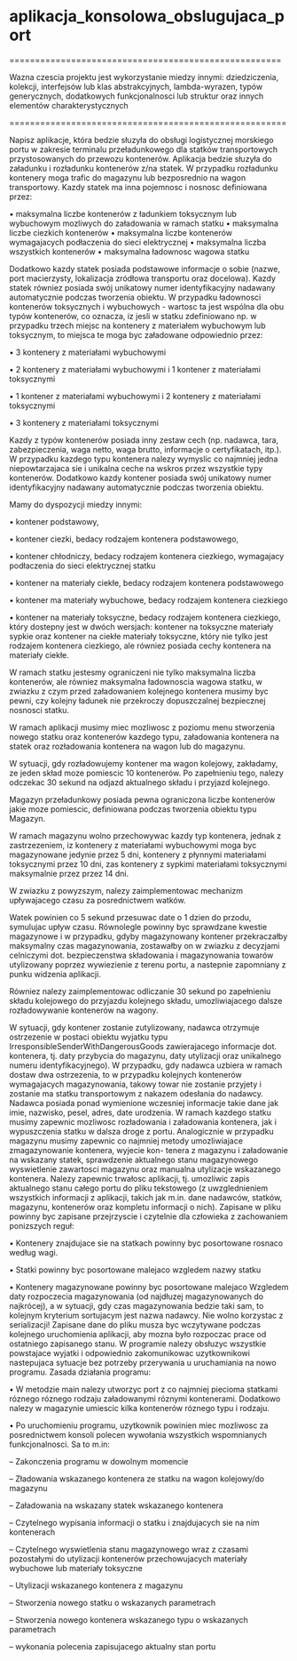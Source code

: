 # aplikacja_konsolowa_obslugujaca_port

=====================================================

Wazna czescia projektu jest wykorzystanie miedzy innymi: dziedziczenia, kolekcji, interfejsów lub klas abstrakcyjnych, lambda-wyrazen, typów generycznych, dodatkowych funkcjonalnosci lub struktur oraz innych elementów charakterystycznych

======================================================

Napisz aplikacje, która bedzie słuzyła do obsługi logistycznej morskiego portu w zakresie
terminalu przeładunkowego dla statków transportowych przystosowanych do przewozu kontenerów.
Aplikacja bedzie słuzyła do załadunku i rozładunku kontenerów z/na statek. W przypadku
rozładunku kontenery moga trafic do magazynu lub bezposrednio na wagon transportowy.
Kazdy statek ma inna pojemnosc i nosnosc definiowana przez:

• maksymalna liczbe kontenerów z ładunkiem toksycznym lub wybuchowym mozliwych do
załadowania w ramach statku
• maksymalna liczbe ciezkich kontenerów
• maksymalna liczbe kontenerów wymagajacych podłaczenia do sieci elektrycznej
• maksymalna liczba wszystkich kontenerów
• maksymalna ładownosc wagowa statku

Dodatkowo kazdy statek posiada podstawowe informacje o sobie (nazwe, port macierzysty,
lokalizacja zródłowa transportu oraz docelowa). Kazdy statek równiez posiada swój unikatowy
numer identyfikacyjny nadawany automatycznie podczas tworzenia obiektu.
W przypadku ładownosci kontenerów toksycznych i wybuchowych - wartosc ta jest wspólna
dla obu typów kontenerów, co oznacza, iz jesli w statku zdefiniowano np. w przypadku trzech
miejsc na kontenery z materiałem wybuchowym lub toksycznym, to miejsca te moga byc załadowane
odpowiednio przez:

• 3 kontenery z materiałami wybuchowymi

• 2 kontenery z materiałami wybuchowymi i 1 kontener z materiałami toksycznymi

• 1 kontener z materiałami wybuchowymi i 2 kontenery z materiałami toksycznymi

• 3 kontenery z materiałami toksycznymi

Kazdy z typów kontenerów posiada inny zestaw cech (np. nadawca, tara, zabezpieczenia,
waga netto, waga brutto, informacje o certyfikatach, itp.). W przypadku kazdego typu kontenera
nalezy wymyslic co najmniej jedna niepowtarzajaca sie i unikalna ceche na wskros przez
wszystkie typy kontenerów. Dodatkowo kazdy kontener posiada swój unikatowy numer identyfikacyjny
nadawany automatycznie podczas tworzenia obiektu.

Mamy do dyspozycji miedzy innymi:

• kontener podstawowy,

• kontener ciezki, bedacy rodzajem kontenera podstawowego,

• kontener chłodniczy, bedacy rodzajem kontenera ciezkiego, wymagajacy podłaczenia do
sieci elektrycznej statku

• kontener na materiały ciekłe, bedacy rodzajem kontenera podstawowego

• kontener ma materiały wybuchowe, bedacy rodzajem kontenera ciezkiego

• kontener na materiały toksyczne, bedacy rodzajem kontenera ciezkiego, który dostepny
jest w dwóch wersjach: kontener na toksyczne materiały sypkie oraz kontener na ciekłe
materiały toksyczne, który nie tylko jest rodzajem kontenera ciezkiego, ale równiez posiada
cechy kontenera na materiały ciekłe.

W ramach statku jestesmy ograniczeni nie tylko maksymalna liczba kontenerów, ale równiez
maksymalna ładownoscia wagowa statku, w zwiazku z czym przed załadowaniem kolejnego
kontenera musimy byc pewni, czy kolejny ładunek nie przekroczy dopuszczalnej bezpiecznej nosnosci
statku.

W ramach aplikacji musimy miec mozliwosc z poziomu menu stworzenia nowego statku oraz
kontenerów kazdego typu, załadowania kontenera na statek oraz rozładowania kontenera na
wagon lub do magazynu.

W sytuacji, gdy rozładowujemy kontener ma wagon kolejowy, zakładamy, ze jeden skład moze
pomiescic 10 kontenerów. Po zapełnieniu tego, nalezy odczekac 30 sekund na odjazd aktualnego
składu i przyjazd kolejnego.

Magazyn przeładunkowy posiada pewna ograniczona liczbe kontenerów jakie moze pomiescic,
definiowana podczas tworzenia obiektu typu Magazyn.

W ramach magazynu wolno przechowywac
kazdy typ kontenera, jednak z zastrzezeniem, iz kontenery z materiałami wybuchowymi
moga byc magazynowane jedynie przez 5 dni, kontenery z płynnymi materiałami toksycznymi
przez 10 dni, zas kontenery z sypkimi materiałami toksycznymi maksymalnie przez przez 14 dni.

W zwiazku z powyzszym, nalezy zaimplementowac mechanizm upływajacego czasu za posrednictwem
watków.

Watek powinien co 5 sekund przesuwac date o 1 dzien do przodu, symulujac
upływ czasu. Równolegle powinny byc sprawdzane kwestie magazynowe i w przypadku,
gdyby magazynowany kontener przekraczałby maksymalny czas magazynowania, zostawałby on
w zwiazku z decyzjami celniczymi dot. bezpieczenstwa składowania i magazynowania towarów
utylizowany poprzez wywiezienie z terenu portu, a nastepnie zapomniany z punku widzenia aplikacji.

Równiez nalezy zaimplementowac odliczanie 30 sekund po zapełnieniu składu kolejowego
do przyjazdu kolejnego składu, umozliwiajacego dalsze rozładowywanie kontenerów na wagony.

W sytuacji, gdy kontener zostanie zutylizowany, nadawca otrzymuje ostrzezenie w postaci
obiektu wyjatku typu IrresponsibleSenderWithDangerousGoods zawierajacego informacje
dot. kontenera, tj. daty przybycia do magazynu, daty utylizacji oraz unikalnego numeru
identyfikacyjnego).
W przypadku, gdy nadawca uzbiera w ramach dostaw dwa ostrzezenia, to
w przypadku kolejnych kontenerów wymagajacych magazynowania, takowy towar nie zostanie
przyjety i zostanie ma statku transportowym z nakazem odesłania do nadawcy.
Nadawca posiada ponad wymienione wczesniej informacje takie dane jak imie, nazwisko, pesel,
adres, date urodzenia.
W ramach kazdego statku musimy zapewnic mozliwosc rozładowania i załadowania kontenera,
jak i wypuszczenia statku w dalsza droge z portu. Analogicznie w przypadku magazynu
musimy zapewnic co najmniej metody umozliwiajace zmagazynowanie kontenera, wyjecie kon-
tenera z magazynu i załadowanie na wskazany statek, sprawdzenie aktualnego stanu magazynowego
wyswietlenie zawartosci magazynu oraz manualna utylizacje wskazanego kontenera.
Nalezy zapewnic trwałosc aplikacji, tj. umozliwic zapis aktualnego stanu całego portu do
pliku tekstowego (z uwzglednieniem wszystkich informacji z aplikacji, takich jak m.in. dane
nadawców, statków, magazynu, kontenerów oraz kompletu informacji o nich). 
Zapisane w pliku
powinny byc zapisane przejrzyscie i czytelnie dla człowieka z zachowaniem ponizszych reguł:

• Kontenery znajdujace sie na statkach powinny byc posortowane rosnaco według wagi.

• Statki powinny byc posortowane malejaco wzgledem nazwy statku

• Kontenery magazynowane powinny byc posortowane malejaco Wzgledem daty rozpoczecia
magazynowania (od najdłuzej magazynowanych do najkrócej), a w sytuacji, gdy czas
magazynowania bedzie taki sam, to kolejnym kryterium sortujacym jest nazwa nadawcy.
Nie wolno korzystac z serializacji!
Zapisane dane do pliku musza byc wczytywane podczas kolejnego uruchomienia aplikacji,
aby mozna było rozpoczac prace od ostatniego zapisanego stanu.
W programie nalezy obsłuzyc wszystkie powstajace wyjatki i odpowiednio zakomunikowac
uzytkownikowi nastepujaca sytuacje bez potrzeby przerywania u uruchamiania na nowo programu.
Zasada działania programu:

• W metodzie main nalezy utworzyc port z co najmniej piecioma statkami róznego róznego
rodzaju załadowanymi róznymi kontenerami. Dodatkowo nalezy w magazynie umiescic
kilka kontenerów róznego typu i rodzaju.

• Po uruchomieniu programu, uzytkownik powinien miec mozliwosc za posrednictwem konsoli
polecen wywołania wszystkich wspomnianych funkcjonalnosci. Sa to m.in:

– Zakonczenia programu w dowolnym momencie

– Zładowania wskazanego kontenera ze statku na wagon kolejowy/do magazynu

– Załadowania na wskazany statek wskazanego kontenera

– Czytelnego wypisania informacji o statku i znajdujacych sie na nim kontenerach

– Czytelnego wyswietlenia stanu magazynowego wraz z czasami pozostałymi do utylizacji
kontenerów przechowujacych materiały wybuchowe lub materiały toksyczne

– Utylizacji wskazanego kontenera z magazynu

– Stworzenia nowego statku o wskazanych parametrach

– Stworzenia nowego kontenera wskazanego typu o wskazanych parametrach

– wykonania polecenia zapisujacego aktualny stan portu
